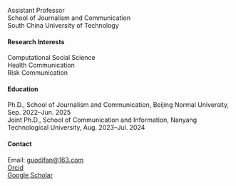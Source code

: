 

Assistant Professor  
School of Journalism and Communication  
South China University of Technology

#### Research Interests
Computational Social Science  
Health Communication  
Risk Communication

#### Education
Ph.D., School of Journalism and Communication, Beijing Normal University, Sep. 2022–Jun. 2025\
Joint Ph.D., School of Communication and Information, Nanyang Technological University, Aug. 2023–Jul. 2024

#### Contact
Email: guodifan@163.com \
[Orcid](https://orcid.org/0000-0002-0048-985X) \
[Google Scholar](https://scholar.google.com/citations?user=qoUv7vYAAAAJ&hl=en&oi=ao)

